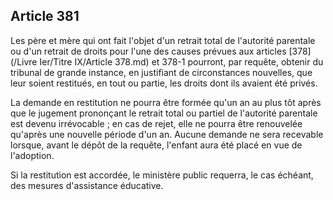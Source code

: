 Article 381
----
Les père et mère qui ont fait l'objet d'un retrait total de l'autorité parentale
ou d'un retrait de droits pour l'une des causes prévues aux articles [378](/Livre Ier/Titre IX/Article 378.md) et
378-1 pourront, par requête, obtenir du tribunal de grande instance, en
justifiant de circonstances nouvelles, que leur soient restitués, en tout ou
partie, les droits dont ils avaient été privés.

La demande en restitution ne pourra être formée qu'un an au plus tôt après que
le jugement prononçant le retrait total ou partiel de l'autorité parentale est
devenu irrévocable ; en cas de rejet, elle ne pourra être renouvelée qu'après
une nouvelle période d'un an. Aucune demande ne sera recevable lorsque, avant le
dépôt de la requête, l'enfant aura été placé en vue de l'adoption.

Si la restitution est accordée, le ministère public requerra, le cas échéant,
des mesures d'assistance éducative.
